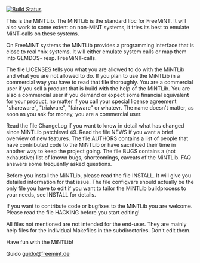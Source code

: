 [![Build Status](https://travis-ci.org/mikrosk/mintlib.svg?branch=master)](https://travis-ci.org/mikrosk/mintlib)

This is the MiNTLib.  The MiNTLib is the standard libc for FreeMiNT.
It will also work to some extent on non-MiNT systems, it tries its 
best to emulate MiNT-calls on these systems.

On FreeMiNT systems the MiNTLib provides a programming interface that
is close to real *nix systems.  It will either emulate system calls
or map them into GEMDOS- resp. FreeMiNT-calls.

The file LICENSES tells you what you are allowed to do with the MiNTLib
and what you are not allowed to do.  If you plan to use the MiNTLib in
a commercial way you have to read that file thoroughly.  You are a 
commercial user if you sell a product that is build with the help of 
the MiNTLib.  You are also a commercial user if you demand or expect
some financial equivalent for your product, no matter if you call your
special license agreement "shareware", "trialware", "fairware" or
whatevr.  The name doesn't matter, as soon as you ask for money, you
are a commercial user.

Read the file ChangeLog if you want to know in detail what has changed 
since MiNTLib patchlevel 49.  Read the file NEWS if you want a brief
overview of new features.  The file AUTHORS contains a list of people
that have contributed code to the MiNTLib or have sacrificed their
time in another way to keep the project going.  The file BUGS contains
a (not exhaustive) list of known bugs, shortcomings, caveats of the
MiNTLib.  FAQ answers some frequently asked questions.

Before you install the MiNTLib, please read the file INSTALL.  It will
give you detailed information for that issue.  The file configvars should
actually be the only file you have to edit if you want to tailor the
MiNTLib buildprocess to your needs, see INSTALL for details.

If you want to contribute code or bugfixes to the MiNTLib you are welcome.
Please read the file HACKING before you start editing!

All files not mentioned are not intended for the end-user.  They are 
mainly help files for the individual Makefiles in the subdirectories.
Don't edit them.

Have fun with the MiNTLib!

Guido <guido@freemint.de>
